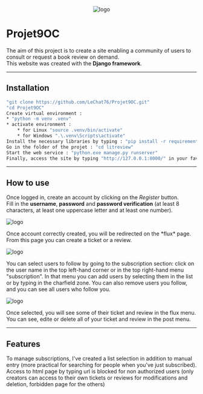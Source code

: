 <p align="center">
 <img alt="logo" src="https://github.com/LeChat76/Projet9OC/assets/119883313/93b79d39-0b2f-4a2b-aeb4-e1641983a0bc">
</p>

# Projet9OC
The aim of this project is to create a site enabling a community of users to consult or request a book review on demand.  
This website was created with the __Django framework__.

--------------------------------------------------------------------------------------------------------------------------------------------------

## Installation
```sh
"git clone https://github.com/LeChat76/Projet9OC.git"
"cd Projet9OC"
Create virtual environment :
* "python -m venv .venv"
* activate environment :
    * for Linux "source .venv/bin/activate"
    * for Windows ".\.venv\Scripts\activate"
Install the necessary libraries by typing : "pip install -r requirements.txt"
Go in the folder of the projet : "cd litreview"
Start the web service : "python.exe manage.py runserver"
Finally, access the site by typing "http://127.0.0.1:8000/" in your favorite navigator
```

--------------------------------------------------------------------------------------------------------------------------------------------------

## How to use
Once logged in, create an account by clicking on the *Register* button.  
Fill in the __username__, __password__ and __password verification__ (at least 8 characters, at least one uppercase letter and at least one number).
<p>
 <img alt="logo" src="https://github.com/LeChat76/Projet9OC/assets/119883313/d0a5b491-c8ca-40e7-afaa-6b66a9e81bdb">
</p>
Once account correctly created, you will be redirected on the *flux* page.  
From this page you can create a ticket or a review.
<p>
 <img alt="logo" src="https://github.com/LeChat76/Projet9OC/assets/119883313/67705f30-c1d0-4246-9a4a-ecb7adc6a969">
</p>
You can select users to follow by going to the subscription section: click on the user name in the top left-hand corner or in the top right-hand menu "subscription".  
In that menu you can add users by selecting them in the list or by typing in the charfield zone. You can also remove users you follow, and you can see all users who follow you.
<p>
 <img alt="logo" src="https://github.com/LeChat76/Projet9OC/assets/119883313/8a8f3eb1-974a-46a3-af2b-d5e58c78992a">
</p>
Once selected, you will see some of their ticket and review in the flux menu.  
You can see, edite or delete all of your ticket and review in the post menu.

--------------------------------------------------------------------------------------------------------------------------------------------------

## Features
To manage subscriptions, I've created a list selection in addition to manual entry (more practical for searching for people when you've just subscribed).  
Access to html page by typing url is blocked for non authorized users (only creators can access to their own tickets or reviews for modifications and deletion, forbidden page for the others)




